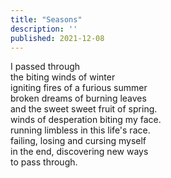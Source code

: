 ```yaml
---
title: "Seasons"
description: ''
published: 2021-12-08
---
```

I passed through     
the biting winds of winter     
igniting fires of a furious summer     
broken dreams of burning leaves     
and the sweet sweet fruit of spring.     
winds of desperation biting my face.     
running limbless in this life's race.     
failing, losing and cursing myself     
in the end, discovering new ways     
to pass through.     
     
     
     
